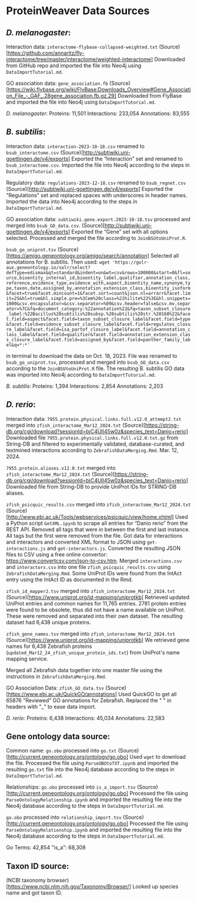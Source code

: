# ProteinWeaver Data Sources

## *D. melanogaster*:

Interaction data:
`interactome-flybase-collapsed-weighted.txt`
(Source)[https://github.com/annaritz/fly-interactome/tree/master/interactome/weighted-interactome]
Downloaded from GitHub repo and imported the file into Neo4j using `DataImportTutorial.md`.

GO association data:
`gene_association.fb`
(Source)[https://wiki.flybase.org/wiki/FlyBase:Downloads_Overview#Gene_Association_File_-_GAF_.28gene_association.fb.gz.29]
Downloaded from FlyBase and imported the file into Neo4j using `DataImportTutorial.md`.

*D. melanogaster*:
Proteins: 11,501
Interactions: 233,054
Annotations: 83,555

## *B. subtilis*:

Interaction data:
`interaction-2023-10-18.csv` renamed to `bsub_interactome.csv`
(Source)[http://subtiwiki.uni-goettingen.de/v4/exports]
Exported the “Interaction” set and renamed to `bsub_interactome.csv`. Imported the file into Neo4j according to the steps in `DataImportTutorial.md`.

Regulatory data:
`regulations-2023-12-18.csv` renamed to `bsub_regnet.csv`
(Source)[http://subtiwiki.uni-goettingen.de/v4/exports]
Exported the "Regulations" set and replaced spaces with underscores in header names. Imported the data into Neo4j according to the steps in `DataImportTutorial.md`.

GO association data:
`subtiwiki.gene.export.2023-10-18.tsv` processed and merged into `bsub_GO_data.csv`.
(Source)[http://subtiwiki.uni-goettingen.de/v4/exports]
Exported the “Gene” set with all options selected. Processed and merged the file according to `JoinBSUtoUniProt.R`.

`bsub_go_uniprot.tsv`
(Source)[https://amigo.geneontology.org/amigo/search/annotation]
Selected all annotations for B. subtilis. Then used:
`wget 'https://golr-aux.geneontology.io/solr/select?defType=edismax&qt=standard&indent=on&wt=csv&rows=100000&start=0&fl=source,bioentity_internal_id,bioentity_label,qualifier,annotation_class,reference,evidence_type,evidence_with,aspect,bioentity_name,synonym,type,taxon,date,assigned_by,annotation_extension_class,bioentity_isoform&facet=true&facet.mincount=1&facet.sort=count&json.nl=arrarr&facet.limit=25&hl=true&hl.simple.pre=%3Cem%20class=%22hilite%22%3E&hl.snippets=1000&csv.encapsulator=&csv.separator=%09&csv.header=false&csv.mv.separator=%7C&fq=document_category:%22annotation%22&fq=taxon_subset_closure_label:%22Bacillus%20subtilis%20subsp.%20subtilis%20str.%20168%22&facet.field=aspect&facet.field=taxon_subset_closure_label&facet.field=type&facet.field=evidence_subset_closure_label&facet.field=regulates_closure_label&facet.field=isa_partof_closure_label&facet.field=annotation_class_label&facet.field=qualifier&facet.field=annotation_extension_class_closure_label&facet.field=assigned_by&facet.field=panther_family_label&q=*:*'`

in terminal to download the data on Oct. 18, 2023. File was renamed to `bsub_go_uniprot.tsv`, processed and merged into `bsub_GO_data.csv` according to the `JoinBSUtoUniProt.R` file. The resulting B. subtilis GO data was imported into Neo4j according to `DataImportTutorial.md`.

*B. subtilis*:
Proteins: 1,394
Interactions: 2,854
Annotations: 2,203

## *D. rerio*:

Interaction data:
`7955.protein.physical.links.full.v12.0_attempt2.txt` merged into `zfish_interactome_Mar12_2024.txt`
(Source)[https://string-db.org/cgi/download?sessionId=bjC4UlI45w0z&species_text=Danio+rerio]
Downloaded file `7955.protein.physical.links.full.v12.0.txt.gz` from String-DB and filtered to experimentally validated, database-curated, and textmined interactions according to `ZebrafishDataMerging.Rmd`. Mar. 12, 2024.
	
`7955.protein.aliases.v12.0.txt` merged into `zfish_interactome_Mar12_2024.txt`
(Source)[https://string-db.org/cgi/download?sessionId=bjC4UlI45w0z&species_text=Danio+rerio]
Downloaded file from String-DB to provide UniProt IDs for STRING-DB aliases.

`zfish_psicquic_results.csv` merged into `zfish_interactome_Mar12_2024.txt`
(Source)[http://www.ebi.ac.uk/Tools/webservices/psicquic/view/home.xhtml]
Used a Python script `GetXML.ipynb` to scrape all entries for “Danio rerio” from the REST API. Removed all <entrySet> tags that were in between the first and last instance. All <xml> tags but the first were removed from the file. Got data for interactions and interactors and converted XML format to JSON using `get-interactions.js` and `get-interactors.js`. Converted the resulting JSON files to CSV using a free online convertor: https://www.convertcsv.com/json-to-csv.htm. Merged `interactions.csv` and `interactors.csv` into one file `zfish_psicquic_results.csv` using `ZebrafishDataMerging.Rmd`. Some UniProt IDs were found from the IntAct entry using the IntAct ID as documented in the Rmd.

`zfish_id_mapper2.tsv` merged into `zfish_interactome_Mar12_2024.txt`
(Source)[https://www.uniprot.org/id-mapping/uniprotkb]
Retrieved updated UniProt entries and common names for 11,765 entries. 2781 protein entries were found to be obsolete, thus did not have a name available on UniProt. These were removed and separated into their own dataset.
The resulting dataset had 6,438 unique proteins.
 
`zfish_gene_names.tsv` merged into `zfish_interactome_Mar12_2024.txt`
(Source)[https://www.uniprot.org/id-mapping/uniprotkb]
We retrieved gene names for 6,438 Zebrafish proteins (`updated_Mar12_24_zfish_unique_protein_ids.txt`) from UniProt's name mapping service.

Merged all Zebrafish data together into one master file using the instructions in `ZebrafishDataMerging.Rmd`.

GO Association Data:
`zfish_GO_data.tsv`
(Source)[https://www.ebi.ac.uk/QuickGO/annotations]
Used QuickGO to get all 65876 "Reviewed" GO annotations for Zebrafish. Replaced the " " in headers with "_" to ease data import.

*D. rerio*:
Proteins: 6,438
Interactions: 45,034
Annotations: 22,583

## Gene ontology data source:

Common name:
`go.obo` processed into `go.txt`
(Source)[http://current.geneontology.org/ontology/go.obo]
Used `wget` to download the file. Processed the file using `ParseOBOtoTXT.ipynb` and imported the resulting `go.txt` file into the Neo4j database according to the steps in `DataImportTutorial.md`.

Relationships:
`go.obo` processed into `is_a_import.tsv`
(Source)[http://current.geneontology.org/ontology/go.obo]
Processed the file using `ParseOntologyRelationship.ipynb` and imported the resulting file into the Neo4j database according to the steps in `DataImportTutorial.md`.

`go.obo` processed into `relationship_import.tsv`
(Source)[http://current.geneontology.org/ontology/go.obo]
Processed the file using `ParseOntologyRelationship.ipynb` and imported the resulting file into the Neo4j database according to the steps in `DataImportTutorial.md`.

Go Terms: 42,854
"is_a": 68,308

## Taxon ID source:
(NCBI taxonomy browser)[https://www.ncbi.nlm.nih.gov/Taxonomy/Browser/]
Looked up species name and got taxon ID.

